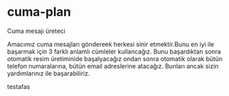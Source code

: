 # cuma-plan
Cuma mesajı üreteci

Amacımız cuma mesajları göndereek herkesi sinir etmektir.Bunu en iyi ile başarmak için 3 farklı anlamlı cümleler kullancağız. Bunu başardıktan sonra otomatik resim üretiminide başalyacağız ondan sonra otomatik olarak bütün telefon numaralarına, bütün email adreslerine atacağız. Bunları ancak sizin yardımlarınız ile başarabiliriz.

testafas
